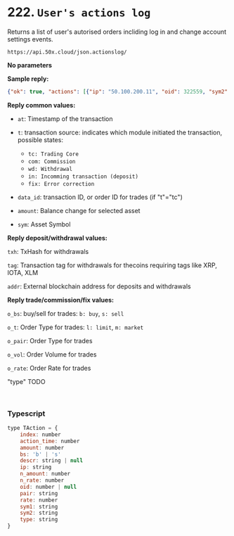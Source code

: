 # 222. `User's actions log`

Returns a list of user's autorised orders incliding log in and change account settings events.

```text
https://api.50x.cloud/json.actionslog/
```

**No parameters**

**Sample reply:**

```json
{"ok": true, "actions": [{"ip": "50.100.200.11", "oid": 322559, "sym2": "ETH", "sym1": "A2A", "bs": "s", "pair": "A2A/ETH", "action_time": 1552413972, "descr": "LIMIT SELL 360.00000000 A2A/ETH at 0.00024492", "n_rate": 0, "rate": 0.00024492, "n_amount": 0, "amount": 360.0, "type": "cancel order"}, {"ip": "50.100.200.11", "oid": 123456, "sym2": "ETH", "sym1": "A2A", "bs": "s", "pair": "A2A/ETH", "action_time": 1552413951, "descr": "LIMIT SELL 360.00000000 A2A/ETH at 0.00023964 -> SELL 360.00000000 A2A/ETH at 0.00024492", "n_rate": 0.00024492, "rate": 0.00023964, "n_amount": 360.0, "amount": 360.0, "type": "change order"}, {"ip": "50.100.200.11", "oid": 12345, "sym2": "", "sym1": "", "bs": "", "pair": "", "action_time": 1552216980, "descr": null, "n_rate": 0, "rate": "", "n_amount": 0, "amount": "", "type": "confirm withdraw"}, {"ip": "50.100.200.11", "oid": null, "sym2": "", "sym1": "", "bs": "", "pair": "", "action_time": 1552216843, "descr": null, "n_rate": 0, "rate": "", "n_amount": 0, "amount": "", "type": "wd_2fa_fail"}, {"ip": "50.100.200.11", "oid": null, "sym2": "", "sym1": "", "bs": "", "pair": "", "action_time": 1552215428, "descr": null, "n_rate": 0, "rate": "", "n_amount": 0, "amount": "", "type": "cancel many order"}, {"ip": "50.100.200.11", "oid": null, "sym2": "", "sym1": "", "bs": "", "pair": "", "action_time": 1552144311, "descr": null, "n_rate": 0, "rate": "", "n_amount": 0, "amount": "", "type": "login"}}]}
```

**Reply common values:**

* `at`:  Timestamp of the transaction

* `t`:  transaction source: indicates which module initiated the transaction, possible states:
  * `tc: Trading Core`
  * `com: Commission`
  * `wd: Withdrawal`
  * `in: Incomming transaction (deposit)`
  * `fix: Error correction`

* `data_id`: transaction ID, or order ID for trades (if "t"="tc")

* `amount`: Balance change for selected asset

* `sym`: Asset Symbol

**Reply deposit/withdrawal values:**

  `txh`:  TxHash for withdrawals

  `tag`:  Transaction tag for withdrawals for thecoins requiring tags like  XRP, IOTA, XLM

  `addr`:  External blockchain address for deposits and withdrawals

**Reply trade/commission/fix values:**

  `o_bs`:  buy/sell for trades: `b: buy`, `s: sell`

  `o_t`:  Order Type for trades: `l: limit`, `m: market`

  `o_pair`:  Order Type for trades

  `o_vol`:  Order Volume for trades

  `o_rate`:  Order Rate for trades

  "type" TODO

&nbsp;

### **Typescript**

```js
type TAction = {
    index: number
    action_time: number
    amount: number
    bs: 'b' | 's'
    descr: string | null
    ip: string
    n_amount: number
    n_rate: number
    oid: number | null
    pair: string
    rate: number
    sym1: string
    sym2: string
    type: string
}
```
